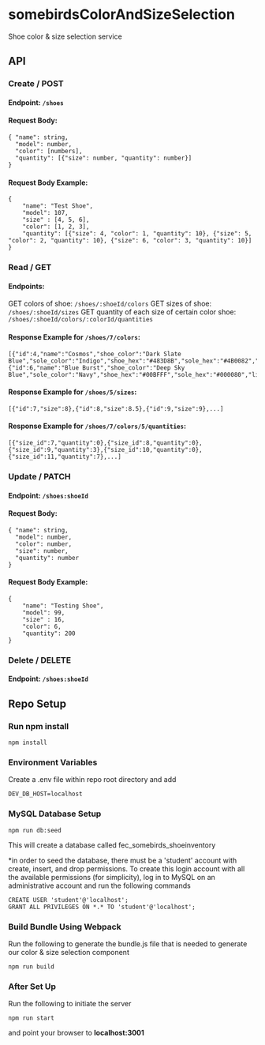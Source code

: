 # somebirdsColorAndSizeSelection
Shoe color &amp; size selection service

## API

### Create / POST

#### Endpoint: `/shoes`

#### Request Body:
```
{ "name": string,
  "model": number,
  "color": [numbers],
  "quantity": [{"size": number, "quantity": number}]
}
```

#### Request Body Example:
```
{
    "name": "Test Shoe",
    "model": 107,
    "size" : [4, 5, 6],
    "color": [1, 2, 3],
    "quantity": [{"size": 4, "color": 1, "quantity": 10}, {"size": 5, "color": 2, "quantity": 10}, {"size": 6, "color": 3, "quantity": 10}]
}
```

### Read / GET

#### Endpoints:

GET colors of shoe: `/shoes/:shoeId/colors`
GET sizes of shoe: `/shoes/:shoeId/sizes`
GET quantity of each size of certain color shoe: `/shoes/:shoeId/colors/:colorId/quantities`

#### Response Example for `/shoes/7/colors`:
```
[{"id":4,"name":"Cosmos","shoe_color":"Dark Slate Blue","sole_color":"Indigo","shoe_hex":"#483D8B","sole_hex":"#4B0082","limited":false},{"id":6,"name":"Blue Burst","shoe_color":"Deep Sky Blue","sole_color":"Navy","shoe_hex":"#00BFFF","sole_hex":"#000080","limited":false},...]
```
#### Response Example for `/shoes/5/sizes`:
```
[{"id":7,"size":8},{"id":8,"size":8.5},{"id":9,"size":9},...]
```
#### Response Example for `/shoes/7/colors/5/quantities`:
```
[{"size_id":7,"quantity":0},{"size_id":8,"quantity":0},{"size_id":9,"quantity":3},{"size_id":10,"quantity":0},{"size_id":11,"quantity":7},...]
```

### Update / PATCH

#### Endpoint: `/shoes:shoeId`

#### Request Body:
```
{ "name": string,
  "model": number,
  "color": number,
  "size": number,
  "quantity": number
}
```
#### Request Body Example:
```
{
    "name": "Testing Shoe",
    "model": 99,
    "size" : 16,
    "color": 6,
    "quantity": 200
}
```

### Delete / DELETE

#### Endpoint: `/shoes:shoeId`

## Repo Setup
### Run npm install
```
npm install
```
### Environment Variables
Create a .env file within repo root directory and add
```
DEV_DB_HOST=localhost
```

### MySQL Database Setup
```
npm run db:seed
```
This will create a database called fec_somebirds_shoeinventory

*in order to seed the database, there must be a 'student' account with create, insert, and drop permissions.
To create this login account with all the available permissions (for simplicity), log in to MySQL on an administrative account and run the following commands
```
CREATE USER 'student'@'localhost';
GRANT ALL PRIVILEGES ON *.* TO 'student'@'localhost';
```

### Build Bundle Using Webpack
Run the following to generate the bundle.js file that is needed to generate our color & size selection component
```
npm run build
```

### After Set Up
Run the following to initiate the server
```
npm run start
```
and point your browser to **localhost:3001**